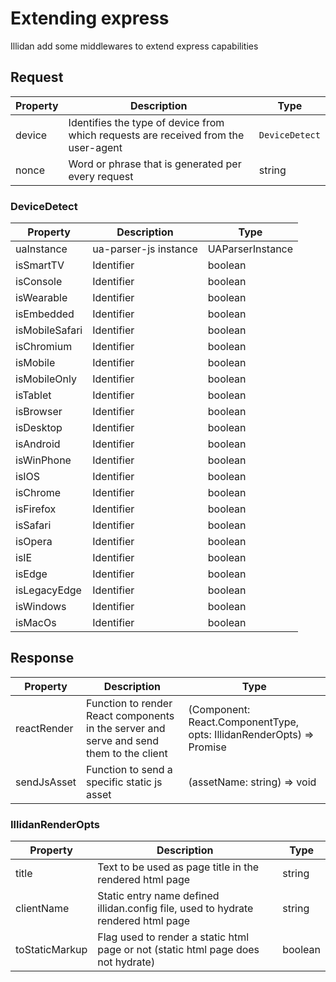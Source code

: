 # Extending express

Illidan add some middlewares to extend express capabilities

## Request

| Property | Description                                                                        | Type         |
|----------|------------------------------------------------------------------------------------|--------------|
| device   | Identifies the type of device from which requests are received from the user-agent |`DeviceDetect`|
| nonce    | Word or phrase that is generated per every request                                 | string       |

### DeviceDetect

| Property   | Description           | Type             |
|------------|-----------------------|------------------|
| uaInstance | ua-parser-js instance | UAParserInstance |
| isSmartTV  | Identifier            | boolean          |
| isConsole  | Identifier            | boolean          |
| isWearable | Identifier            | boolean          |
| isEmbedded | Identifier            | boolean          |
| isMobileSafari  | Identifier            | boolean          |
| isChromium  | Identifier            | boolean          |
| isMobile  | Identifier            | boolean          |
| isMobileOnly  | Identifier            | boolean          |
| isTablet  | Identifier            | boolean          |
| isBrowser  | Identifier            | boolean          |
| isDesktop  | Identifier            | boolean          |
| isAndroid  | Identifier            | boolean          |
| isWinPhone  | Identifier            | boolean          |
| isIOS  | Identifier            | boolean          |
| isChrome  | Identifier            | boolean          |
| isFirefox  | Identifier            | boolean          |
| isSafari  | Identifier            | boolean          |
| isOpera  | Identifier            | boolean          |
| isIE  | Identifier            | boolean          |
| isEdge  | Identifier            | boolean          |
| isLegacyEdge  | Identifier            | boolean          |
| isWindows  | Identifier            | boolean          |
| isMacOs  | Identifier            | boolean          |

## Response

| Property    | Description                                                                             | Type                                                                      |
|-------------|-----------------------------------------------------------------------------------------|---------------------------------------------------------------------------|
| reactRender | Function to render React components in the server and serve and send them to the client | (Component: React.ComponentType, opts: IllidanRenderOpts) => Promise<void> |
| sendJsAsset | Function to send a specific static js asset                                             | (assetName: string) => void                                               |

### IllidanRenderOpts

| Property       | Description                                                                       | Type    |
|----------------|-----------------------------------------------------------------------------------|---------|
| title          | Text to be used as page title in the rendered html page                           | string  |
| clientName     | Static entry name defined illidan.config file, used to hydrate rendered html page  | string  |
| toStaticMarkup | Flag used to render a static html page or not (static html page does not hydrate) | boolean |